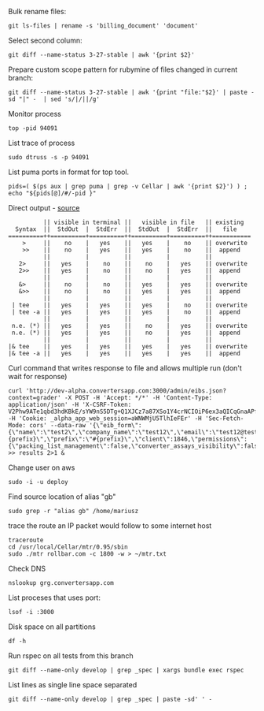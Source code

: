 Bulk rename files:
```
git ls-files | rename -s 'billing_document' 'document'
```

Select second column:
```
git diff --name-status 3-27-stable | awk '{print $2}'
```

Prepare custom scope pattern for rubymine of files changed in current branch:
```
git diff --name-status 3-27-stable | awk '{print "file:"$2}' | paste -sd "|" -  | sed 's/|/||/g'
```

Monitor process
```
top -pid 94091
```

List trace of process
```
sudo dtruss -s -p 94091
```

List puma ports in format for top tool.
```
pids=( $(ps aux | grep puma | grep -v Cellar | awk '{print $2}') ) ; echo "${pids[@]/#/-pid }"
```

Direct output - [source](https://askubuntu.com/questions/420981/how-do-i-save-terminal-output-to-a-file)
```
          || visible in terminal ||   visible in file   || existing
  Syntax  ||  StdOut  |  StdErr  ||  StdOut  |  StdErr  ||   file   
==========++==========+==========++==========+==========++===========
    >     ||    no    |   yes    ||   yes    |    no    || overwrite
    >>    ||    no    |   yes    ||   yes    |    no    ||  append
          ||          |          ||          |          ||
   2>     ||   yes    |    no    ||    no    |   yes    || overwrite
   2>>    ||   yes    |    no    ||    no    |   yes    ||  append
          ||          |          ||          |          ||
   &>     ||    no    |    no    ||   yes    |   yes    || overwrite
   &>>    ||    no    |    no    ||   yes    |   yes    ||  append
          ||          |          ||          |          ||
 | tee    ||   yes    |   yes    ||   yes    |    no    || overwrite
 | tee -a ||   yes    |   yes    ||   yes    |    no    ||  append
          ||          |          ||          |          ||
 n.e. (*) ||   yes    |   yes    ||    no    |   yes    || overwrite
 n.e. (*) ||   yes    |   yes    ||    no    |   yes    ||  append
          ||          |          ||          |          ||
|& tee    ||   yes    |   yes    ||   yes    |   yes    || overwrite
|& tee -a ||   yes    |   yes    ||   yes    |   yes    ||  append
```

Curl command that writes response to file and allows multiple run (don't wait for response)
```
curl 'http://dev-alpha.convertersapp.com:3000/admin/eibs.json?context=grader' -X POST -H 'Accept: */*' -H 'Content-Type: application/json' -H 'X-CSRF-Token: V2Phw9ATe1qbd3hdKBkE/sYW9nS5DTg+Q1XJCz7a87XSo1Y4crNCIOiP6ex3aQICqGnaAPfiG3KLrea6LIJq/w==' -H 'Cookie: _alpha_app_web_session=aWNWMjU5TlhIeFEr' -H 'Sec-Fetch-Mode: cors' --data-raw '{\"eib_form\":{\"name\":\"test2\",\"company_name\":\"test12\",\"email\":\"test12@test.test\",\"username\":\"#{prefix}\",\"prefix\":\"#{prefix}\",\"client\":1846,\"permissions\":{\"packing_list_management\":false,\"converter_assays_visibility\":false,\"see_metal_prices_tab\":false,\"see_general_archived_cc\":false}}}' >> results 2>1 &
```


Change user on aws
```
sudo -i -u deploy
```

Find source location of alias "gb"
```
sudo grep -r "alias gb" /home/mariusz
```

trace the route an IP packet would follow to some internet host
```
traceroute
cd /usr/local/Cellar/mtr/0.95/sbin
sudo ./mtr rollbar.com -c 1800 -w > ~/mtr.txt
```

Check DNS
```
nslookup grg.convertersapp.com
```

List proceses that uses port:
```
lsof -i :3000
```

Disk space on all partitions
```
df -h
```

Run rspec on all tests from this branch
```
git diff --name-only develop | grep _spec | xargs bundle exec rspec
```

List lines as single line space separated
```
git diff --name-only develop | grep _spec | paste -sd' ' -
```

